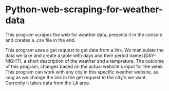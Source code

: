 # Python-web-scraping-for-weather-data
This program scrapes the web for weather data, presents it in the console and creates a .csv file in the end.

This program uses a get request to get data from a link.
We manipulate the data we take and create a table with days and their period names(DAY- NIGHT), a short description of the weather and a temprature.
The outcome of this program, changes based on the actual website's input for the week.
This program can work with any city in this specific weather website, as long as we change the link in the get request to the city's we want.
Currently it takes data from the LA area.
